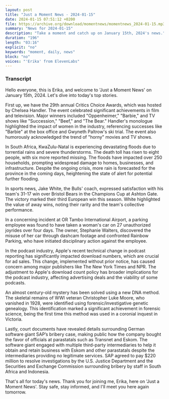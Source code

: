 ```yaml
---
layout: post
title: "Just a Moment News - 2024-01-15"
date: 2024-01-15 07:51:12 +0200
file: https://archive.org/download/momentnews/momentnews_2024-01-15.mp3
summary: "News for 2024-01-15"
description: "Take a moment and catch up on January 15th, 2024's news."
duration: "196"
length: "03:16"
explicit: "no"
keywords: "moment, daily, news"
block: "no"
voices: "'Erika' from ElevenLabs"
---
```


### Transcript

Hello everyone, this is Erika, and welcome to 'Just a Moment News' on January 15th, 2024. Let's dive into today's top stories. 

First up, we have the 29th annual Critics Choice Awards, which was hosted by Chelsea Handler. The event celebrated significant achievements in film and television. Major winners included "Oppenheimer," "Barbie," and TV shows like "Succession," "Beef," and "The Bear." Handler's monologue highlighted the impact of women in the industry, referencing successes like "Barbie" at the box office and Gwyneth Paltrow's ski trial. The event also humorously acknowledged the trend of "horny" movies and TV shows.

In South Africa, KwaZulu-Natal is experiencing devastating floods due to torrential rains and severe thunderstorms. The death toll has risen to eight people, with six more reported missing. The floods have impacted over 250 households, prompting widespread damage to homes, businesses, and infrastructure. Despite the ongoing crisis, more rain is forecasted for the province in the coming days, heightening the state of alert for potential further flooding.

In sports news, Jake White, the Bulls' coach, expressed satisfaction with his team's 31-17 win over Bristol Bears in the Champions Cup at Ashton Gate. The victory marked their third European win this season. White highlighted the value of away wins, noting their rarity and the team's collective performance.

In a concerning incident at OR Tambo International Airport, a parking employee was found to have taken a woman's car on 27 unauthorized joyrides over four days. The owner, Stephanie Walters, discovered the misuse of her car through dashcam footage and confronted Rainbow Parking, who have initiated disciplinary action against the employee.

In the podcast industry, Apple's recent technical change in podcast reporting has significantly impacted download numbers, which are crucial for ad sales. This change, implemented without prior notice, has caused concern among major publishers like The New York Times and NPR. The adjustment to Apple's download count policy has broader implications for the podcast industry, affecting advertising deals and the viability of some podcasts.

An almost century-old mystery has been solved using a new DNA method. The skeletal remains of WWI veteran Christopher Luke Moore, who vanished in 1928, were identified using forensic/investigative genetic genealogy. This identification marked a significant achievement in forensic science, being the first time this method was used in a coronial inquest in Victoria.

Lastly, court documents have revealed details surrounding German software giant SAP’s bribery case, making public how the company bought the favor of officials at parastatals such as Transnet and Eskom. The software giant engaged with multiple third-party intermediaries to help it obtain and retain business with Eskom and other parastatals despite the intermediaries providing no legitimate services. SAP agreed to pay $220 million to resolve investigations by the U.S. Justice Department and the Securities and Exchange Commission surrounding bribery by staff in South Africa and Indonesia.

That's all for today's news. Thank you for joining me, Erika, here on 'Just a Moment News'. Stay safe, stay informed, and I'll meet you here again tomorrow.
